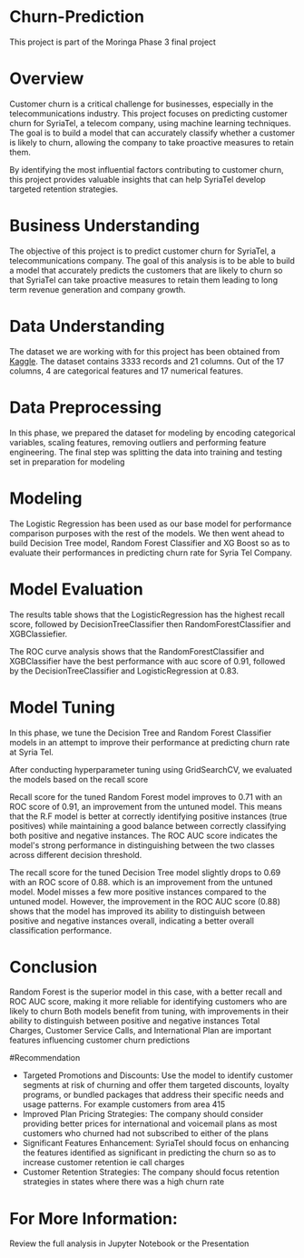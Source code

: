 # Churn-Prediction
This project is part of the Moringa Phase 3 final project
# Overview
Customer churn is a critical challenge for businesses, especially in the telecommunications industry. This project focuses on predicting customer churn for SyriaTel, a telecom company, using machine learning techniques. The goal is to build a model that
can accurately classify whether a customer is likely to churn, allowing the company to take proactive measures to retain them.

By identifying the most influential factors contributing to customer churn, this project provides valuable insights that can
help SyriaTel develop targeted retention strategies.

# Business Understanding
The objective of this project is to predict customer churn for SyriaTel, a telecommunications company. The goal of this analysis is to be able to build a model that accurately predicts the customers that are likely to churn so that SyriaTel can take proactive measures to retain them leading to long term revenue generation and company growth.

# Data Understanding
The dataset we are working with for this project has been obtained from [Kaggle](https://www.kaggle.com/datasets/becksddf/churn-in-telecoms-dataset). The dataset contains 3333 records and 21 columns. Out of the 17 columns, 4 are categorical features and 17 numerical features.

# Data Preprocessing
In this phase, we prepared the dataset for modeling by encoding categorical variables, scaling features, removing outliers and performing feature engineering.
The final step was splitting the data into training and testing set in preparation for modeling

# Modeling
The Logistic Regression has been used as our base model for performance comparison purposes with the rest of the models.
We then went ahead to build Decision Tree model, Random Forest Classifier and XG Boost so as to evaluate their performances in predicting churn rate for Syria Tel Company.

# Model Evaluation
The results table shows that the LogisticRegression has the highest recall score, followed by DecisionTreeClassifier then RandomForestClassifier and XGBClassiefier.

The ROC curve analysis shows that the RandomForestClassifier and XGBClassifier have the best performance with auc score of 0.91, followed by the  DecisionTreeClassifier and LogisticRegression at 0.83. 

# Model Tuning
In this phase, we tune the Decision Tree and Random Forest Classifier models in an attempt to improve their performance at predicting churn rate at Syria Tel.

After conducting hyperparameter tuning using GridSearchCV, we evaluated the models based on the recall score

Recall score for the tuned Random Forest model improves to 0.71 with an ROC score of 0.91, an improvement from the untuned model. This means that the R.F model is better at correctly identifying positive instances (true positives) while
maintaining a good balance between correctly classifying both positive and negative instances. 
The ROC AUC score indicates the model's strong performance in distinguishing between the two classes across different decision threshold.

The recall score for the tuned Decision Tree model slightly drops to 0.69 with an ROC score of 0.88. which is an improvement from the untuned model.
Model misses a few more positive instances compared to the untuned model. However, the improvement in the ROC AUC score (0.88) shows that the model has improved its ability to distinguish between positive and negative instances overall,
indicating a better overall classification performance.

# Conclusion
Random Forest is the superior model in this case, with a better recall and ROC AUC score, making it more reliable for identifying customers who are likely to churn
Both models benefit from tuning, with improvements in their ability to distinguish between positive and negative instances
Total Charges, Customer Service Calls, and International Plan are important features influencing customer churn predictions

#Recommendation
 - Targeted Promotions and Discounts: Use the model to identify customer segments at risk of churning and offer them targeted discounts, loyalty programs, or bundled packages that address their specific needs and usage patterns. For example customers from area 415
 - Improved Plan Pricing Strategies: The company should consider providing better prices for international and voicemail plans as most customers who churned had not subscribed to either of the plans 
 - Significant Features Enhancement: SyriaTel should focus on enhancing the features identified as significant in predicting the churn so as to increase customer retention ie call charges 
 - Customer Retention Strategies: The company should focus retention strategies in states where there was a high churn rate

# For More Information:
Review the full analysis in Jupyter Notebook or the Presentation
